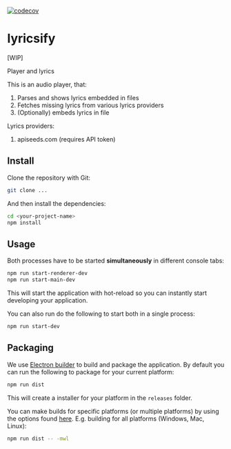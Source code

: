 [![codecov](https://codecov.io/gh/yoavain/lyricsify/branch/master/graph/badge.svg)](https://codecov.io/gh/yoavain/lyricsify)
# lyricsify

[WIP]

Player and lyrics

This is an audio player, that:
1. Parses and shows lyrics embedded in files
2. Fetches missing lyrics from various lyrics providers
3. (Optionally) embeds lyrics in file

Lyrics providers:
1. apiseeds.com (requires API token)   

## Install
Clone the repository with Git:

```bash
git clone ...
```

And then install the dependencies:

```bash
cd <your-project-name>
npm install
```

## Usage
Both processes have to be started **simultaneously** in different console tabs:

```bash
npm run start-renderer-dev
npm run start-main-dev
```

This will start the application with hot-reload so you can instantly start developing your application.

You can also run do the following to start both in a single process:

```bash
npm run start-dev
```

## Packaging
We use [Electron builder](https://www.electron.build/) to build and package the application. By default you can run the following to package for your current platform:

```bash
npm run dist
```

This will create a installer for your platform in the `releases` folder.

You can make builds for specific platforms (or multiple platforms) by using the options found [here](https://www.electron.build/cli). E.g. building for all platforms (Windows, Mac, Linux):

```bash
npm run dist -- -mwl
```
